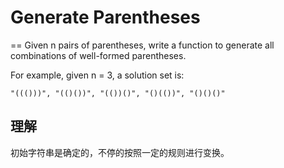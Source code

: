 # Generate Parentheses
==
 Given n pairs of parentheses, write a function to generate all combinations of well-formed parentheses.

For example, given n = 3, a solution set is:
```
"((()))", "(()())", "(())()", "()(())", "()()()"
```
## 理解
初始字符串是确定的，不停的按照一定的规则进行变换。
